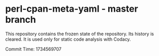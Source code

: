 # perl-cpan-meta-yaml - master branch

This repository contains the frozen state of the repository.
Its history is cleared. It is used only for static code
analysis with Codacy.

Commit Time: 1734569707